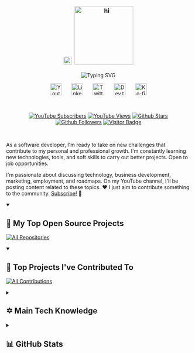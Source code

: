 <h3 align="center">
  <a href="https://github.com/mikeleguizamon"><img src="https://emojis.slackmojis.com/emojis/images/1531849430/4246/blob-sunglasses.gif?1531849430" width="22px" alt="hi"/></a>&nbsp;
  <a href="https://github.com/mikeleguizamon"><img src="https://svgshare.com/i/151Z.svg" width="160px" alt="hi"/></a>
</h3>

<!-- Typing SVG by DenverCoder1 - https://github.com/DenverCoder1/readme-typing-svg -->
<p align="center">
  <img src="https://readme-typing-svg.demolab.com?font=Fira+Code&size=22&pause=1000&color=C792EA&center=true&vCenter=true&random=false&width=440&height=45&lines=Software+Developer;Tech+Enthusiast;Business-minded+developer;Always+learning+new+things" alt="Typing SVG" />
</p>

<!-- Social icons section-->
<section align="center">

[<img src="https://i.postimg.cc/fbvkrWGp/youtube.png" width="32px" alt="Youtube"/>](https://www.youtube.com/@mikeleguizamon "Youtube")&emsp;&#8287;&#8287;
[<img src="https://i.postimg.cc/GtjWbFGn/linkedin.png" width="32px" alt="LinkedIn"/>](https://www.linkedin.com/in/mike-leguizamon "Connect with me on LinkedIn")&emsp;&#8287;&#8287;
[<img src="https://i.postimg.cc/sg5pxT1W/twitterx.png" width="32px" alt="Twitter"/>](https://twitter.com/mikerleguizamon "Follow me on Twitter")&emsp;&#8287;&#8287;
[<img src="https://i.postimg.cc/90pQsqfr/devto.png" width="32px" alt="Dev.to"/>](https://dev.to/mikeleguizamon "Dev.to")&emsp;&#8287;&#8287;
[<img src="https://i.postimg.cc/fLyZ2g9S/ko-fi.png" width="32px" alt="Ko-fi"/>](https://ko-fi.com/mikeleguizamon "Buy me a coffee")

</section>
<br/>

<!-- Custom icons badges by DenverCoder1 - https://github.com/DenverCoder1/custom-icon-badges -->
<section align="center"> 

[![YouTube Subscribers](https://custom-icon-badges.demolab.com/youtube/channel/subscribers/UCXSzPUecQouEmd7MVLIwhSg?color=%23E05D44&label=SUBSCRIBE&logo=video&logoColor=white&style=for-the-badge&labelColor=CE4630)](https://www.youtube.com/@mikeleguizamon?sub_confirmation=1 "Subscribe to my YouTube channel")
[![YouTube Views](https://custom-icon-badges.demolab.com/youtube/channel/views/UCXSzPUecQouEmd7MVLIwhSg?color=%23E1AD0E&logo=video&logoColor=white&style=for-the-badge&labelColor=C79600)](https://www.youtube.com/@MikeLeguizamon "YouTube views")
[![Github Stars](https://custom-icon-badges.demolab.com/github/stars/MikeLeguizamon?color=55960c&style=for-the-badge&labelColor=488207&logo=star)](https://github.com/mikeleguizamon?tab=repositories&sort=stargazers "Total stars on GitHub")
[![Github Followers](https://custom-icon-badges.demolab.com/github/followers/MikeLeguizamon?color=236ad3&labelColor=1155ba&style=for-the-badge&logo=person-add&label=Follow&logoColor=white)](https://github.com/mikeleguizamon?tab=followers "Follow me on Github")
[![Visitor Badge](https://custom-icon-badges.demolab.com/endpoint?url=https%3A%2F%2Fhits.dwyl.com%2Fmikeleguizamon%2Fmikeleguizamon.json&style=for-the-badge&logo=gtihub&logoColor=white&label=VISITORS&labelColor=640464&color=7C007C)](https://github.com/mikeleguizamon "GitHub profile views")

</section>
<br/>

<!-- About me section -->
As a software developer, I'm ready to take on new challenges that contribute to my personal and professional growth. I'm constantly learning new technologies, tools, and soft skills to carry out better projects. Open to job opportunities.

I'm passionate about discussing technology, business development, marketing, employment, and roadmaps. On my YouTube channel, I'll be posting content related to these topics. ❤️ I just aim to contribute something to the community. [Subscribe!] 🔔

[subscribe!]: https://youtube.com/@mikeleguizamon?sub_confirmation=1

<!-- Repo info cards section -->
<!-- Github readme stats by Anurag Hazra - https://github.com/anuraghazra/github-readme-stats -->
<details open> 
  <summary><h2>📘 My Top Open Source Projects</h2></summary>

[![All Repositories](https://custom-icon-badges.demolab.com/badge/-Click%20Here%20For%20All%20My%20Repos-011627?style=for-the-badge&logoColor=white&logo=repo)](https://github.com/mikeleguizamon?tab=repositories&sort=stargazers "All Repositories")

</details>

<!-- Github readme stats by Anurag Hazra - https://github.com/anuraghazra/github-readme-stats -->
<details open> 
  <summary><h2>📕 Top Projects I've Contributed To</h2></summary>

[![All Contributions](https://custom-icon-badges.demolab.com/badge/-Click%20Here%20For%20All%20My%20Forks-011627?style=for-the-badge&logoColor=white&logo=fork)](https://github.com/MikeLeguizamon/My-Contributions/blob/main/README.md "All Contributions")

</details>

<!-- Knowledge section -->
<!-- Icon section are from https://github.com/badges/shields -->
<details> 
  <summary><h2>✡️ Main Tech Knowledge</h2></summary>

### 👨‍💻 Programming and Markup Languages

[![JavaScript](https://img.shields.io/badge/JavaScript-f7df1e.svg?logo=javascript&logoColor=black)](https://github.com/search?q=user%3AMikeLeguizamon+language%3Ajavascript "JavaScript")&nbsp;
[![HTML](https://custom-icon-badges.demolab.com/badge/HTML-f16529.svg?logo=html-original)]()&nbsp;
[![CSS](https://custom-icon-badges.demolab.com/badge/CSS-2965f1.svg?logo=css-original)](#)&nbsp;
[![Nodejs](https://img.shields.io/badge/Node.js-026e00.svg?logo=Node.js&logoColor=white)](#)&nbsp;
[![PHP](https://img.shields.io/badge/PHP-4f5b93.svg?logo=PHP&logoColor=white)](#)&nbsp;
[![Markdown](https://img.shields.io/badge/Markdown-black.svg?logo=markdown&logoColor=white)](#)&nbsp;
[![Python](https://custom-icon-badges.demolab.com/badge/Python-1e415e.svg?logo=python-original)](#)&nbsp;
[![SQL](https://custom-icon-badges.demolab.com/badge/SQL-005ba1.svg?logo=database&logoColor=white)](#)&nbsp;
[![Bash](https://img.shields.io/badge/Bash-282c34.svg?logo=gnu-bash&logoColor=white)](#)&nbsp;

### 💻 Software and Tools

![Discord](https://img.shields.io/badge/-Discord-5865F2.svg?logo=discord&logoColor=white)&nbsp;
![Git](https://img.shields.io/badge/Git-efefe7.svg?logo=git&logoColor=f34f29)&nbsp;
![GitHub Desktop](https://img.shields.io/badge/GitHub%20Desktop-733fc5.svg?logo=github&logoColor=white)&nbsp;
![Dev.to](https://img.shields.io/badge/Dev.to-0A0A0A.svg?logo=devdotto&logoColor=white)&nbsp;
![Google Sheets](https://img.shields.io/badge/Sheets-34A853.svg?logo=google%20sheets&logoColor=white)&nbsp;
![OBS Studio](https://img.shields.io/badge/-OBS-302E31?logo=obs-studio&logoColor=white)&nbsp;
![Stack Overflow](https://custom-icon-badges.demolab.com/badge/Stack%20Overflow-0e0f10.svg?logo=stackoverflow-original)&nbsp;
![VSCode](https://custom-icon-badges.demolab.com/badge/Visual%20Studio%20Code-004984.svg?logo=vscode-original)&nbsp;

</details>

<!-- GitHub stats section -->
<!-- GitHub Readme Streak Stats - https://github.com/DenverCoder1/github-readme-streak-stats -->
<!-- https://github.com/anuraghazra/github-readme-stats -->
<details> 
  <summary><h2>📊 GitHub Stats</h2></summary>

### 🔥 Streak Stats

![Mike's Streak Stats](https://github-readme-streak-stats.herokuapp.com/?user=mikeleguizamon&layout=compact&hide_border=true&sideNums=F8D866&currStreakLabel=F8D866&sideLabels=C792EA&background=011627&&dates=EBEBEB&currStreakNum=94E2D5&theme=nightowl "Mike's Streak Stats")

### 💻 GitHub Profile Stats

[<img src="https://github-readme-stats.vercel.app/api?username=mikeleguizamon&show_icons=true&count_private=true&&hide_border=true&bg_color=011627&title_color=c792ea&icon_color=f9d862&theme=omni" height="192px" style="padding-right:7px;"/>](https://github.com/anuraghazra/github-readme-stats "Mike's Github Stats")
[<img src="https://github-readme-stats.vercel.app/api/top-langs/?username=mikeleguizamon&layout=compact&langs_count=8&hide_border=true&bg_color=011627&title_color=c792ea&theme=omni" height="192px"/>](https://github.com/anuraghazra/github-readme-stats "Mike's Top Languages")

**Note:** Top languages is only a metric of the languages my public code consists of and doesn't reflect experience or skill level.

<!-- https://github.com/ashutosh00710/github-readme-activity-graph -->
![Mike's Activity Graph](https://github-readme-activity-graph.vercel.app/graph?username=mikeleguizamon&bg_color=011627&color=f9d862&line=bc6bff&point=f9fafa&area=true&hide_border=true "Mike's Activity Graph")

</details>
